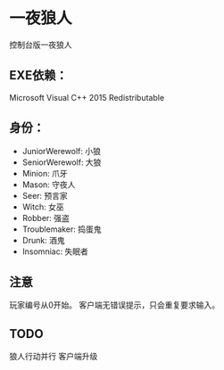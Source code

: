 # 一夜狼人
控制台版一夜狼人

## EXE依赖：
Microsoft Visual C++ 2015 Redistributable

## 身份：
- JuniorWerewolf: 小狼
- SeniorWerewolf: 大狼
- Minion: 爪牙
- Mason: 守夜人
- Seer: 预言家
- Witch: 女巫
- Robber: 强盗
- Troublemaker: 捣蛋鬼
- Drunk: 酒鬼
- Insomniac: 失眠者

## 注意
玩家编号从0开始。
客户端无错误提示，只会重复要求输入。

## TODO
狼人行动并行
客户端升级
